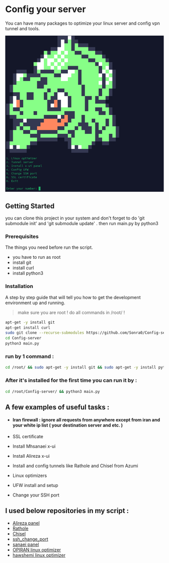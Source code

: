 # Config your server

You can have many packages to optimize your linux server and config vpn tunnel and tools. 

![photo](https://github.com/Sonra0/Config-server/blob/master/screen.png)

## Getting Started

you can clone this project in your system and don't forget to do 'git submodule init' and 'git submodule update' . 
then run main.py by python3

### Prerequisites

The things you need before run the script.

* you have to run as root
* install git
* install curl
* install python3

### Installation

A step by step guide that will tell you how to get the development environment up and running.

> make sure you are root !
> do all commands in /root/ !
```bash
apt-get -y install git
apt-get install curl
sudo git clone --recurse-submodules https://github.com/Sonra0/Config-server.git
cd Config-server
python3 main.py
```

### run by 1 command : 

```bash
cd /root/ && sudo apt-get -y install git && sudo apt-get -y install python3 && sudo apt-get -y install curl && sudo git clone --recurse-submodules https://github.com/Sonra0/Config-server.git && cd Config-server && python3 main.py
```

### After it's installed for the first time you can run it by :
```bash
cd /root/Config-server/ && python3 main.py
```

## A few examples of useful tasks :

- #### Iran firewall : ignore all requests from anywhere except from iran and your white ip list ( your destination server and etc. )

- SSL certificate

- Install Mhsanaei x-ui

- Install Alireza x-ui

- Install and config tunnels like Rathole and Chisel from Azumi

- Linux optimizers

- UFW install and setup

- Change your SSH port


## I used below repositories in my script :
* [Alireza panel](https://github.com/alireza0/x-ui)
* [Rathole](https://github.com/Azumi67/Rathole_reverseTunnel)
* [Chisel](https://github.com/Azumi67/Chisel_multipleServers)
* [ssh_change_port](https://gist.github.com/worldadventurer/842f1a10762cba0ce27dc8f99a835377)
* [sanaei panel](https://github.com/MHSanaei/3x-ui)
* [OPIRAN linux optimizer](https://github.com/opiran-club/VPS-Optimizer/tree/4f2d14d0b2fc62af2b8d63e57e5c6a428f76ea89)
* [hawshemi linux optimizer](https://github.com/hawshemi/Linux-Optimizer)
